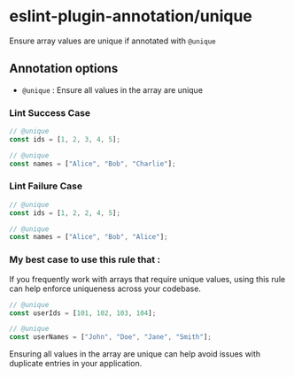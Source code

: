 # eslint-plugin-annotation/unique
Ensure array values are unique if annotated with `@unique`

## Annotation options
* `@unique` : Ensure all values in the array are unique

### Lint Success Case
```javascript
// @unique
const ids = [1, 2, 3, 4, 5];

// @unique
const names = ["Alice", "Bob", "Charlie"];
```

### Lint Failure Case
```javascript
// @unique
const ids = [1, 2, 2, 4, 5];

// @unique
const names = ["Alice", "Bob", "Alice"];
```

### My best case to use this rule that :
If you frequently work with arrays that require unique values, using this rule can help enforce uniqueness across your codebase.

```javascript
// @unique
const userIds = [101, 102, 103, 104];

// @unique
const userNames = ["John", "Doe", "Jane", "Smith"];
```
Ensuring all values in the array are unique can help avoid issues with duplicate entries in your application.
